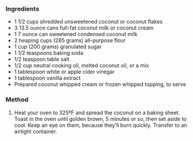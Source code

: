 ### Ingredients

* 1 1/2 cups shredded unsweetened coconut or coconut flakes
* 3 13.5 ounce cans full-fat coconut milk or coconut cream 
* 1 7 ounce can sweetened condensed coconut milk
* 2 heaping cups (285 grams) all-purpose flour
* 1 cup (200 grams) granulated sugar
* 1 1/2 teaspoons baking soda
* 1/2 teaspoon table salt
* 1/2 cup neutral cooking oil, melted coconut oil, or a mix
* 1 tablespoon white or apple cider vinegar
* 1 tablespoon vanilla extract
* Prepared coconut whipped cream or frozen whipped topping, to serve

### Method

1. Heat your oven to 325ºF and spread the coconut on a baking sheet. Toast in the oven until golden brown, 5 minutes or so, then set aside to cool. Keep an eye on them, because they’ll burn quickly. Transfer to an airtight container.

